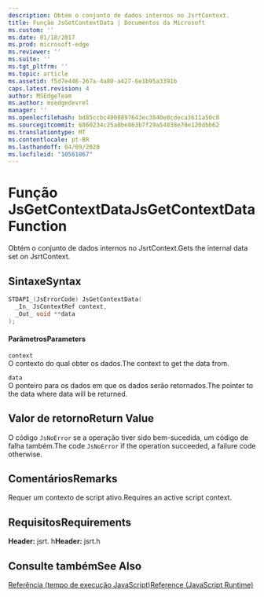 ```yaml
---
description: Obtém o conjunto de dados internos no JsrtContext.
title: Função JsGetContextData | Documentos da Microsoft
ms.custom: ''
ms.date: 01/18/2017
ms.prod: microsoft-edge
ms.reviewer: ''
ms.suite: ''
ms.tgt_pltfrm: ''
ms.topic: article
ms.assetid: f5d7e446-267a-4a80-a427-6e1b95a3391b
caps.latest.revision: 4
author: MSEdgeTeam
ms.author: msedgedevrel
manager: ''
ms.openlocfilehash: bd85ccbc4008897643ec3840e8cdeca3611a50c8
ms.sourcegitcommit: 6860234c25a8be863b7f29a54838e78e120dbb62
ms.translationtype: MT
ms.contentlocale: pt-BR
ms.lasthandoff: 04/09/2020
ms.locfileid: "10561067"
---
```

# <span data-ttu-id="a6b7e-103">Função JsGetContextData</span><span class="sxs-lookup"><span data-stu-id="a6b7e-103">JsGetContextData Function</span></span>
<span data-ttu-id="a6b7e-104">Obtém o conjunto de dados internos no JsrtContext.</span><span class="sxs-lookup"><span data-stu-id="a6b7e-104">Gets the internal data set on JsrtContext.</span></span>  
  
## <span data-ttu-id="a6b7e-105">Sintaxe</span><span class="sxs-lookup"><span data-stu-id="a6b7e-105">Syntax</span></span>  
  
```cpp  
STDAPI_(JsErrorCode) JsGetContextData(  
  _In_ JsContextRef context,  
  _Out_ void **data  
);  
```  
  
#### <span data-ttu-id="a6b7e-106">Parâmetros</span><span class="sxs-lookup"><span data-stu-id="a6b7e-106">Parameters</span></span>  
 `context`  
 <span data-ttu-id="a6b7e-107">O contexto do qual obter os dados.</span><span class="sxs-lookup"><span data-stu-id="a6b7e-107">The context to get the data from.</span></span>  
  
 `data`  
 <span data-ttu-id="a6b7e-108">O ponteiro para os dados em que os dados serão retornados.</span><span class="sxs-lookup"><span data-stu-id="a6b7e-108">The pointer to the data where data will be returned.</span></span>  
  
## <span data-ttu-id="a6b7e-109">Valor de retorno</span><span class="sxs-lookup"><span data-stu-id="a6b7e-109">Return Value</span></span>  
 <span data-ttu-id="a6b7e-110">O código `JsNoError` se a operação tiver sido bem-sucedida, um código de falha também.</span><span class="sxs-lookup"><span data-stu-id="a6b7e-110">The code `JsNoError` if the operation succeeded, a failure code otherwise.</span></span>  
  
## <span data-ttu-id="a6b7e-111">Comentários</span><span class="sxs-lookup"><span data-stu-id="a6b7e-111">Remarks</span></span>  
 <span data-ttu-id="a6b7e-112">Requer um contexto de script ativo.</span><span class="sxs-lookup"><span data-stu-id="a6b7e-112">Requires an active script context.</span></span>  
  
## <span data-ttu-id="a6b7e-113">Requisitos</span><span class="sxs-lookup"><span data-stu-id="a6b7e-113">Requirements</span></span>  
 <span data-ttu-id="a6b7e-114">**Header:** jsrt. h</span><span class="sxs-lookup"><span data-stu-id="a6b7e-114">**Header:** jsrt.h</span></span>  
  
## <span data-ttu-id="a6b7e-115">Consulte também</span><span class="sxs-lookup"><span data-stu-id="a6b7e-115">See Also</span></span>  
 [<span data-ttu-id="a6b7e-116">Referência (tempo de execução JavaScript)</span><span class="sxs-lookup"><span data-stu-id="a6b7e-116">Reference (JavaScript Runtime)</span></span>](../chakra-hosting/reference-javascript-runtime.md)